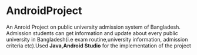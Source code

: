 # AndroidProject
An Anroid Project on public university admission system of Bangladesh. Admission students can get information and update about every 
public university in Bangladesh(i.e exam routine,university information, admission criteria etc).Used <b>Java,Android Studio</b> for the implementation of
the project

